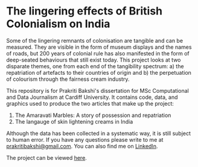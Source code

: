 # The lingering effects of British Colonialism on India

Some of the lingering remnants of colonisation are tangible and can be measured. They are visible in the form of museum displays and the names of roads, but 200 years of colonial rule has also manifested in the form of deep-seated behaviours that still exist today. This project looks at two disparate themes, one from each end of the tangibility spectrum: a) the repatriation of artefacts to their countries of origin and b) the perpetuation of colourism through the fairness cream industry.

This repository is for Prakriti Bakshi's dissertation for MSc Computational and Data Journalism at Cardiff University. 
It contains code, data, and graphics used to produce the two articles that make up the project: 
1. The Amaravati Marbles: A story of possession and repatriation
2. The langauge of skin lightening creams in India

Although the data has been collected in a systematic way, it is still subject to human error. If you have any questions please write to me at prakritibakshi@gmail.com. You can also find me on [LinkedIn](https://www.linkedin.com/in/prakriti-bakshi-data/). 

The project can be viewed [here](https://lingering-effects-of-british-colonialism-on-india.glitch.me/index.html).


